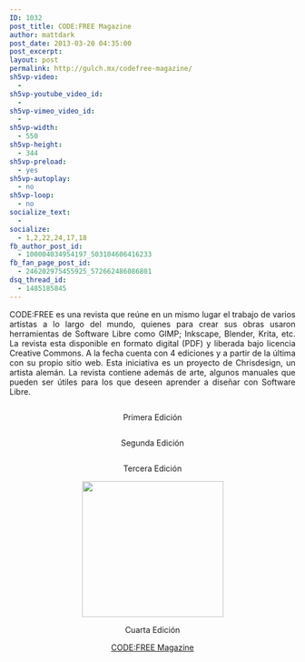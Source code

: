 ```yaml
---
ID: 1032
post_title: CODE:FREE Magazine
author: mattdark
post_date: 2013-03-20 04:35:00
post_excerpt:
layout: post
permalink: http://gulch.mx/codefree-magazine/
sh5vp-video:
  - 
sh5vp-youtube_video_id:
  - 
sh5vp-vimeo_video_id:
  - 
sh5vp-width:
  - 550
sh5vp-height:
  - 344
sh5vp-preload:
  - yes
sh5vp-autoplay:
  - no
sh5vp-loop:
  - no
socialize_text:
  - 
socialize:
  - 1,2,22,24,17,18
fb_author_post_id:
  - 100004034954197_503104606416233
fb_fan_page_post_id:
  - 246202975455925_572662486086801
dsq_thread_id:
  - 1485185845
---
```

<p style="text-align: justify;">CODE:FREE es una revista que reúne en un mismo lugar el trabajo de varios artistas a lo largo del mundo, quienes para crear sus obras usaron herramientas de Software Libre como GIMP; Inkscape, Blender, Krita, etc. La revista esta disponible en formato digital (PDF) y liberada bajo licencia Creative Commons. A la fecha cuenta con 4 ediciones y a partir de la última con su propio sitio web. Esta iniciativa es un proyecto de Chrisdesign, un artista alemán. La revista contiene además de arte, algunos manuales que pueden ser útiles para los que deseen aprender a diseñar con Software Libre.</p>
<a title="Edición 1" href="http://codefreemagazine.files.wordpress.com/2012/03/codefree4.pdf"><img class="aligncenter" title="1" alt="" src="http://codefreemagazine.files.wordpress.com/2012/02/1.png?w=914" /></a>
<p style="text-align: center;">Primera Edición</p>
<p style="text-align: center;"><a title="Edición 3" href="http://www.mediafire.com/?z7wn1yxzs5c"><img title="2" alt="" src="http://codefreemagazine.files.wordpress.com/2012/02/2.png?w=914" /></a></p>
<p style="text-align: center;">Segunda Edición</p>
<p style="text-align: center;"><a title="Edición 2" href="http://chrisdesign.files.wordpress.com/2009/09/codefree-3.pdf"><img title="3" alt="" src="http://codefreemagazine.files.wordpress.com/2012/02/3.png?w=914" /></a></p>
<p style="text-align: center;">Tercera Edición</p>
<p style="text-align: center;"><a title="Edición 4" href="http://codefreemagazine.files.wordpress.com/2012/03/codefree4.pdf"><img title="4" alt="" src="http://codefreemagazine.files.wordpress.com/2012/02/4.png?w=249&amp;h=239" width="249" height="239" /></a></p>
<p style="text-align: center;">Cuarta Edición</p>
<p style="text-align: center;"><a title="CODE:FREE Magazine" href="http://codefreemagazine.wordpress.com/">CODE:FREE Magazine</a></p>